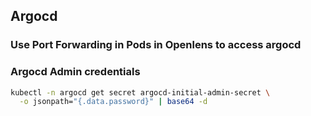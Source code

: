 ## Argocd

### Use Port Forwarding in Pods in Openlens to access argocd

### Argocd Admin credentials

```sh
kubectl -n argocd get secret argocd-initial-admin-secret \
  -o jsonpath="{.data.password}" | base64 -d
```